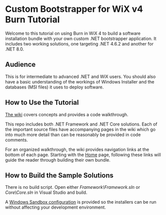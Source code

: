 # Custom Bootstrapper for WiX v4 Burn Tutorial

Welcome to this tutorial on using Burn in WiX 4 to build a software installation bundle with your own custom .NET bootstrapper application. It includes two working solutions, one targeting .NET 4.6.2 and another for .NET 8.0.

## Audience

This is for intermediate to advanced .NET and WiX users. You should also have a basic understanding of the workings of Windows Installer and the databases (MSI files) it uses to deploy software.

## How to Use the Tutorial

[The wiki](https://github.com/rsmart8452/Wix4BurnTutorial/wiki) covers concepts and provides a code walkthrough.

This repo includes both .NET Framework and .NET Core solutions. Each of the important source files have accompanying pages in the wiki which go into much more detail than can be reasonably be provided in code comments.

For an organized walkthrough, the wiki provides navigation links at the bottom of each page. Starting with the [Home](https://github.com/rsmart8452/Wix4BurnTutorial/wiki) page, following these links will guide the reader through building their own bundle.

## How to Build the Sample Solutions

There is no build script. Open either _Framework\Framework.sln_ or _Core\Core.sln_ in Visual Studio and build.

A [Windows Sandbox configuration](https://github.com/rsmart8452/Wix4BurnTutorial/wiki/Windows-Sandbox-Configuration) is provided so the installers can be run without affecting your development environment.
